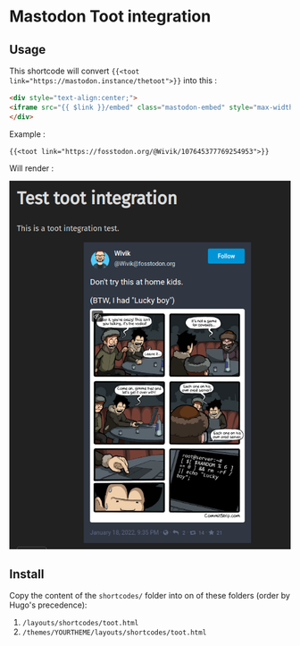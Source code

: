 # Mastodon Toot integration

## Usage

This shortcode will convert `{{<toot link="https://mastodon.instance/thetoot">}}` into this :

```html
<div style="text-align:center;">
<iframe src="{{ $link }}/embed" class="mastodon-embed" style="max-width: 100%; border: 0" width="400" allowfullscreen="allowfullscreen"></iframe><script src="https://mastodon.instance/embed.js" async="async"></script>
</div>
```

Example :

```golang
{{<toot link="https://fosstodon.org/@Wivik/107645377769254953">}}
```

Will render :

![toot](toot.png)

## Install

Copy the content of the `shortcodes/` folder into on of these folders (order by Hugo's precedence):

1. `/layouts/shortcodes/toot.html`
2. `/themes/YOURTHEME/layouts/shortcodes/toot.html`

